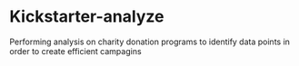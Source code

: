 # Kickstarter-analyze
Performing analysis on charity donation programs to identify data points in order to create efficient campagins
